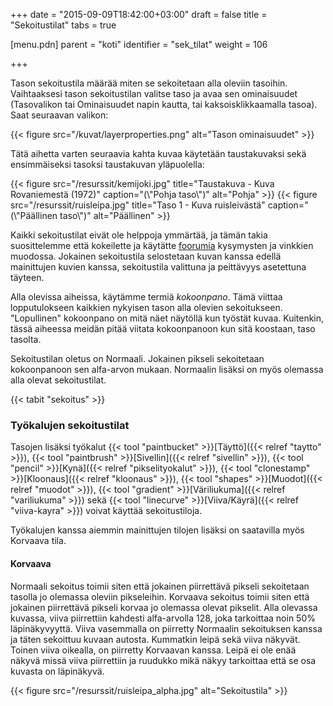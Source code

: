 +++
date = "2015-09-09T18:42:00+03:00"
draft = false
title = "Sekoitustilat"
tabs = true

[menu.pdn]
    parent = "koti"
    identifier = "sek_tilat"
    weight = 106

+++

Tason sekoitustila määrää miten se sekoitetaan alla oleviin tasoihin. Vaihtaaksesi tason sekoitustilan valitse taso ja avaa sen
ominaisuudet (Tasovalikon tai Ominaisuudet napin kautta, tai kaksoisklikkaamalla tasoa). Saat seuraavan valikon:

{{< figure src="/kuvat/layerproperties.png" alt="Tason ominaisuudet" >}}

Tätä aihetta varten seuraavia kahta kuvaa käytetään taustakuvaksi sekä ensimmäiseksi tasoksi taustakuvan yläpuolella:

<div class="level">
    <div class="level-item">
        {{< figure src="/resurssit/kemijoki.jpg" title="Taustakuva - Kuva Rovaniemestä (1972)" caption="(\"Pohja taso\")" alt="Pohja" >}}
        {{< figure src="/resurssit/ruisleipa.jpg" title="Taso 1 - Kuva ruisleivästä" caption="(\"Päällinen taso\")" alt="Päällinen" >}}
    </div>
</div>

Kaikki sekoitustilat eivät ole helppoja ymmärtää, ja tämän takia suosittelemme että kokeilette ja käytätte [foorumia](https://www.getpaint.net/redirect/forum.html) kysymysten ja vinkkien
muodossa. Jokainen sekoitustila selostetaan kuvan kanssa edellä mainittujen kuvien kanssa, sekoitustila valittuna ja peittävyys asetettuna täyteen.

Alla olevissa aiheissa, käytämme termiä *kokoonpano*. Tämä viittaa lopputulokseen kaikkien nykyisen tason alla olevien sekoitukseen.
"Lopullinen" kokoonpano on mitä näet näytöllä kun työstät kuvaa. Kuitenkin, tässä aiheessa meidän pitää viitata kokoonpanoon kun sitä
koostaan, taso tasolta.

Sekoitustilan oletus on Normaali. Jokainen pikseli sekoitetaan kokoonpanoon sen alfa-arvon mukaan. Normaalin lisäksi on myös olemassa
alla olevat sekoitustilat.

{{< tabit "sekoitus" >}}

### Työkalujen sekoitustilat

Tasojen lisäksi työkalut
{{< tool "paintbucket" >}}[Täyttö]({{< relref "taytto" >}}),
{{< tool "paintbrush" >}}[Sivellin]({{< relref "sivellin" >}}),
{{< tool "pencil" >}}[Kynä]({{< relref "pikselityokalut" >}}),
{{< tool "clonestamp" >}}[Kloonaus]({{< relref "kloonaus" >}}),
{{< tool "shapes" >}}[Muodot]({{< relref "muodot" >}}),
{{< tool "gradient" >}}[Väriliukuma]({{< relref "variliukuma" >}}) sekä
{{< tool "linecurve" >}}[Viiva/Käyrä]({{< relref "viiva-kayra" >}})
voivat käyttää sekoitustiloja.

Työkalujen kanssa aiemmin mainittujen tilojen lisäksi on saatavilla myös Korvaava tila.

#### Korvaava

Normaali sekoitus toimii siten että jokainen piirrettävä pikseli sekoitetaan tasolla jo olemassa oleviin pikseleihin. Korvaava sekoitus
toimii siten että jokainen piirrettävä pikseli korvaa jo olemassa olevat pikselit. Alla olevassa kuvassa, viiva piirrettiin kahdesti
alfa-arvolla 128, joka tarkoittaa noin 50% läpinäkyvyyttä. Viiva vasemmalla on piirretty Normaalin sekoituksen kanssa ja täten sekoittuu
kuvaan autosta. Kummatkin leipä sekä viiva näkyvät. Toinen viiva oikealla, on piirretty Korvaavan kanssa. Leipä ei ole enää näkyvä missä
viiva piirrettiin ja ruudukko mikä näkyy tarkoittaa että se osa kuvasta on läpinäkyvä.

{{< figure src="/resurssit/ruisleipa_alpha.jpg" alt="Sekoitustila" >}}
